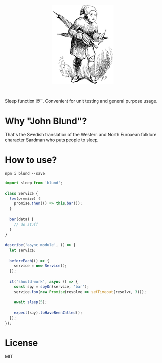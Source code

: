 <p align="center">
  <img src="https://github.com/mgechev/blund/blob/master/assets/sandman.jpeg?raw=true">
</p>
<br>

Sleep function 😴. Convenient for unit testing and general purpose usage.

# Why "John Blund"?

That's the Swedish translation of the Western and North European folklore character Sandman who puts people to sleep.

# How to use?

```
npm i blund --save
```

```ts
import sleep from 'blund';

class Service {
  foo(promise) {
    promise.then(() => this.bar());
  }

  bar(data) {
    // do stuff
  }
}

describe('async module', () => {
  let service;

  beforeEach(() => {
    service = new Service();
  });

  it('should work', async () => {
    const spy = spyOn(service, 'bar');
    service.foo(new Promise(resolve => setTimeout(resolve, 3)));

    await sleep(5);

    expect(spy).toHaveBeenCalled();
  });
});
```

# License

MIT

